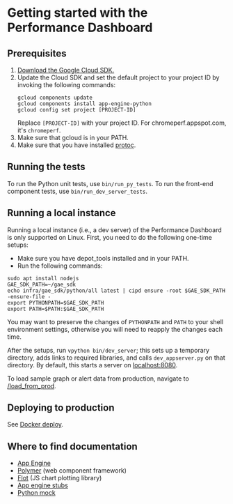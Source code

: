 # Getting started with the Performance Dashboard

## Prerequisites

1. [Download the Google Cloud SDK.](https://cloud.google.com/sdk/downloads)
2. Update the Cloud SDK and set the default project to your project ID by
   invoking the following commands:
   ```
   gcloud components update
   gcloud components install app-engine-python
   gcloud config set project [PROJECT-ID]
   ```
   Replace `[PROJECT-ID]` with your project ID. For chromeperf.appspot.com,
   it's `chromeperf`.
3. Make sure that gcloud is in your PATH.
4. Make sure that you have installed
[protoc](https://github.com/protocolbuffers/protobuf).

## Running the tests

To run the Python unit tests, use `bin/run_py_tests`. To run the front-end
component tests, use `bin/run_dev_server_tests`.

## Running a local instance

Running a local instance (i.e., a dev server) of the Performance Dashboard is
only supported on Linux. First, you need to do the following one-time setups:

- Make sure you have depot\_tools installed and in your PATH.
- Run the following commands:
```
sudo apt install nodejs
GAE_SDK_PATH=~/gae_sdk
echo infra/gae_sdk/python/all latest | cipd ensure -root $GAE_SDK_PATH -ensure-file -
export PYTHONPATH=$GAE_SDK_PATH
export PATH=$PATH:$GAE_SDK_PATH
```

You may want to preserve the changes of `PYTHONPATH` and `PATH` to your shell
environment settings, otherwise you will need to reapply the changes each time.

After the setups, run `vpython bin/dev_server`;
this sets up a temporary directory, adds links to
required libraries, and calls `dev_appserver.py` on that directory.  By
default, this starts a server on [localhost:8080](http://localhost:8080/).

To load sample graph or alert data from production, navigate to
[/load\_from\_prod](http://localhost:8080/load_from_prod).

## Deploying to production

See [Docker deploy](/dashboard/dev_dockerfiles/README.md).

## Where to find documentation

- [App Engine](https://developers.google.com/appengine/docs/python/)
- [Polymer](http://www.polymer-project.org/) (web component framework)
- [Flot](http://flotcharts.org/) (JS chart plotting library)
- [App engine stubs](https://developers.google.com/appengine/docs/python/tools/localunittesting)
- [Python mock](http://www.voidspace.org.uk/python/mock/)
